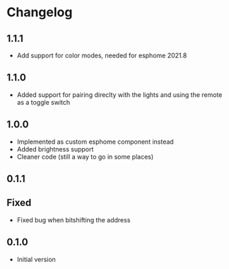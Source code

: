 # Changelog
## 1.1.1
- Add support for color modes, needed for esphome 2021.8

## 1.1.0
- Added support for pairing direclty with the lights and using the remote as a toggle switch

## 1.0.0
- Implemented as custom esphome component instead
- Added brightness support
- Cleaner code (still a way to go in some places)

## 0.1.1
## Fixed
- Fixed bug when bitshifting the address

## 0.1.0
- Initial version
